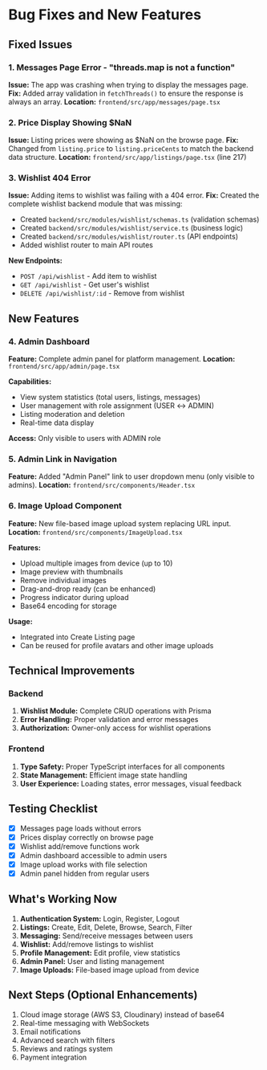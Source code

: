 # Bug Fixes and New Features

## Fixed Issues

### 1. Messages Page Error - "threads.map is not a function"
**Issue:** The app was crashing when trying to display the messages page.
**Fix:** Added array validation in `fetchThreads()` to ensure the response is always an array.
**Location:** `frontend/src/app/messages/page.tsx`

### 2. Price Display Showing $NaN
**Issue:** Listing prices were showing as $NaN on the browse page.
**Fix:** Changed from `listing.price` to `listing.priceCents` to match the backend data structure.
**Location:** `frontend/src/app/listings/page.tsx` (line 217)

### 3. Wishlist 404 Error  
**Issue:** Adding items to wishlist was failing with a 404 error.
**Fix:** Created the complete wishlist backend module that was missing:
- Created `backend/src/modules/wishlist/schemas.ts` (validation schemas)
- Created `backend/src/modules/wishlist/service.ts` (business logic)
- Created `backend/src/modules/wishlist/router.ts` (API endpoints)
- Added wishlist router to main API routes

**New Endpoints:**
- `POST /api/wishlist` - Add item to wishlist
- `GET /api/wishlist` - Get user's wishlist
- `DELETE /api/wishlist/:id` - Remove from wishlist

## New Features

### 4. Admin Dashboard
**Feature:** Complete admin panel for platform management.
**Location:** `frontend/src/app/admin/page.tsx`

**Capabilities:**
- View system statistics (total users, listings, messages)
- User management with role assignment (USER ↔ ADMIN)
- Listing moderation and deletion
- Real-time data display

**Access:** Only visible to users with ADMIN role

### 5. Admin Link in Navigation
**Feature:** Added "Admin Panel" link to user dropdown menu (only visible to admins).
**Location:** `frontend/src/components/Header.tsx`

### 6. Image Upload Component
**Feature:** New file-based image upload system replacing URL input.
**Location:** `frontend/src/components/ImageUpload.tsx`

**Features:**
- Upload multiple images from device (up to 10)
- Image preview with thumbnails
- Remove individual images
- Drag-and-drop ready (can be enhanced)
- Progress indicator during upload
- Base64 encoding for storage

**Usage:**
- Integrated into Create Listing page
- Can be reused for profile avatars and other image uploads

## Technical Improvements

### Backend
1. **Wishlist Module:** Complete CRUD operations with Prisma
2. **Error Handling:** Proper validation and error messages
3. **Authorization:** Owner-only access for wishlist operations

### Frontend
1. **Type Safety:** Proper TypeScript interfaces for all components
2. **State Management:** Efficient image state handling
3. **User Experience:** Loading states, error messages, visual feedback

## Testing Checklist

- [x] Messages page loads without errors
- [x] Prices display correctly on browse page
- [x] Wishlist add/remove functions work
- [x] Admin dashboard accessible to admin users
- [x] Image upload works with file selection
- [x] Admin panel hidden from regular users

## What's Working Now

1. **Authentication System:** Login, Register, Logout
2. **Listings:** Create, Edit, Delete, Browse, Search, Filter
3. **Messaging:** Send/receive messages between users
4. **Wishlist:** Add/remove listings to wishlist
5. **Profile Management:** Edit profile, view statistics
6. **Admin Panel:** User and listing management
7. **Image Uploads:** File-based image upload from device

## Next Steps (Optional Enhancements)

1. Cloud image storage (AWS S3, Cloudinary) instead of base64
2. Real-time messaging with WebSockets
3. Email notifications
4. Advanced search with filters
5. Reviews and ratings system
6. Payment integration
